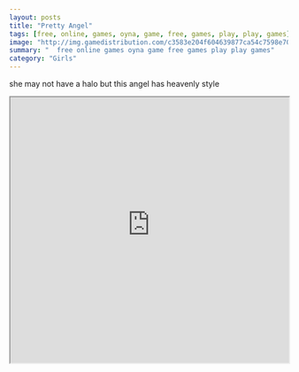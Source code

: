 ```yaml
---
layout: posts
title: "Pretty Angel"
tags: [free, online, games, oyna, game, free, games, play, play, games]
image: "http://img.gamedistribution.com/c3583e204f604639877ca54c7598e70f.jpg"
summary: "  free online games oyna game free games play play games"
category: "Girls"
---
```


she may not have a halo but this angel has heavenly style

<iframe width="100%" height="480px;" src="http://flash.gamedistribution.com?game=c3583e204f604639877ca54c7598e70f"></iframe>